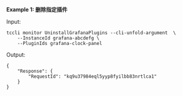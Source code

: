 **Example 1: 删除指定插件**



Input: 

```
tccli monitor UninstallGrafanaPlugins --cli-unfold-argument  \
    --InstanceId grafana-abcdefg \
    --PluginIds grafana-clock-panel
```

Output: 
```
{
    "Response": {
        "RequestId": "kq9u37984eql5yyp8fyilbb83nrtlca1"
    }
}
```

